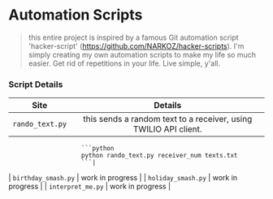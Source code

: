 # Automation Scripts

> this entire project is inspired by a famous Git automation script 'hacker-script' (https://github.com/NARKOZ/hacker-scripts). 
I'm simply creating my own automation scripts to make my life so much easier. Get rid of repetitions in your life. Live simple, y'all.

### Script Details

| Site          | Details                                        |
| ------------- |:--------------------------------------------:|
| `rando_text.py`    | this sends a random text to a receiver, using TWILIO API client.
                        ```python 
                        python rando_text.py receiver_num texts.txt
                        ```|
| `birthday_smash.py` | work in progress |
| `holiday_smash.py`  | work in progress |
| `interpret_me.py`   | work in progress |
